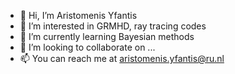 - 👋 Hi, I’m Aristomenis Yfantis
- 👀 I’m interested in GRMHD, ray tracing codes  
- 🌱 I’m currently learning Bayesian methods
- 💞️ I’m looking to collaborate on ...
- 📫 You can reach me at aristomenis.yfantis@ru.nl

<!---
ArYfantis/ArYfantis is a ✨ special ✨ repository because its `README.md` (this file) appears on your GitHub profile.
You can click the Preview link to take a look at your changes.
--->
